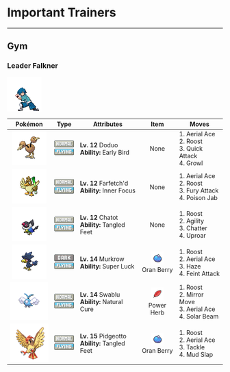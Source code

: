 # Important Trainers


---

## Gym

### Leader Falkner

![Leader Falkner](../../assets/important_trainers/falkner.png "Leader Falkner")

| Pokémon | Type | Attributes | Item | Moves |
|:-------:|:----:|------------|:----:|-------|
| ![Doduo](../../assets/sprites/doduo/front.gif "Doduo: By alternately raising and lowering its two heads, it balances itself to be more stable while running.") | ![normal](../../assets/types/normal.png "Normal")<br>![flying](../../assets/types/flying.png "Flying") | **Lv. 12** Doduo<br>**Ability:** <span class="tooltip" title="The Pokémon awakens quickly from sleep.">Early Bird</span><br>| None | 1. <span class="tooltip" title="The user confounds the foe with speed, then slashes. The attack lands without fail.">Aerial Ace</span><br>2. <span class="tooltip" title="The user lands and rests its body. It restores the user’s HP by up to half of its max HP.">Roost</span><br>3. <span class="tooltip" title="The user lunges at the foe at a speed that makes it almost invisible. It is sure to strike first.">Quick Attack</span><br>4. <span class="tooltip" title="The user growls in an endearing way, making the foe less wary. The target’s Attack stat is lowered.">Growl</span> |
| ![Farfetch'd](../../assets/sprites/farfetchd/front.gif "Farfetch'd: If anyone tries to disturb where the essential plant stalks grow, it uses its own stalk to thwart them.") | ![normal](../../assets/types/normal.png "Normal")<br>![flying](../../assets/types/flying.png "Flying") | **Lv. 12** Farfetch'd<br>**Ability:** <span class="tooltip" title="The Pokémon is protected from flinching.">Inner Focus</span><br>| None | 1. <span class="tooltip" title="The user confounds the foe with speed, then slashes. The attack lands without fail.">Aerial Ace</span><br>2. <span class="tooltip" title="The user lands and rests its body. It restores the user’s HP by up to half of its max HP.">Roost</span><br>3. <span class="tooltip" title="The foe is jabbed repeatedly with a horn or beak two to five times in a row. ">Fury Attack</span><br>4. <span class="tooltip" title="The foe is stabbed with a tentacle or arm steeped in poison. It may also poison the foe.">Poison Jab</span> |
| ![Chatot](../../assets/sprites/chatot/front.gif "Chatot: It mimics the cries of other Pokémon to trick them into thinking it’s one of them. This way they won’t attack it.") | ![normal](../../assets/types/normal.png "Normal")<br>![flying](../../assets/types/flying.png "Flying") | **Lv. 12** Chatot<br>**Ability:** <span class="tooltip" title="Raises evasion if the Pokémon is confused.">Tangled Feet</span><br>| None | 1. <span class="tooltip" title="The user lands and rests its body. It restores the user’s HP by up to half of its max HP.">Roost</span><br>2. <span class="tooltip" title="The user relaxes and lightens its body to move faster. It sharply boosts the Speed stat.">Agility</span><br>3. <span class="tooltip" title="The user attacks using a sound wave based on words it has learned. It may also confuse the foe.">Chatter</span><br>4. <span class="tooltip" title="The user attacks in an uproar for two to five turns. Over that time, no one can fall asleep.">Uproar</span> |
| ![Murkrow](../../assets/sprites/murkrow/front.gif "Murkrow: Feared and loathed by many, it is believed to bring misfortune to all those who see it at night.") | ![dark](../../assets/types/dark.png "Dark")<br>![flying](../../assets/types/flying.png "Flying") | **Lv. 14** Murkrow<br>**Ability:** <span class="tooltip" title="Heightens the critical- hit ratios of moves.">Super Luck</span><br>| ![Oran Berry](../../assets/items/oran_berry.png "Oran Berry")<br><span class="tooltip" title="It may be used or held by a Pokémon to heal the user by just 10 HP.">Oran Berry</span> | 1. <span class="tooltip" title="The user lands and rests its body. It restores the user’s HP by up to half of its max HP.">Roost</span><br>2. <span class="tooltip" title="The user confounds the foe with speed, then slashes. The attack lands without fail.">Aerial Ace</span><br>3. <span class="tooltip" title="The user creates a haze that eliminates every stat change among all the Pokémon engaged in battle.">Haze</span><br>4. <span class="tooltip" title="The user draws up to the foe disarmingly, then throws a sucker punch. It hits without fail.">Feint Attack</span> |
| ![Swablu](../../assets/sprites/swablu/front.gif "Swablu: Its wings bring cottony clouds to mind. It grooms with springwater and loves to sit on heads.") | ![normal](../../assets/types/normal.png "Normal")<br>![flying](../../assets/types/flying.png "Flying") | **Lv. 14** Swablu<br>**Ability:** <span class="tooltip" title="All status problems heal when it switches out.">Natural Cure</span><br>| ![Power Herb](../../assets/items/power_herb.png "Power Herb")<br><span class="tooltip" title="A single-use item to be held by a Pokémon. It allows the immediate use of a move that charges on the first turn.">Power Herb</span> | 1. <span class="tooltip" title="The user lands and rests its body. It restores the user’s HP by up to half of its max HP.">Roost</span><br>2. <span class="tooltip" title="The user counters the foe by mimicking the move last used by the foe.">Mirror Move</span><br>3. <span class="tooltip" title="The user confounds the foe with speed, then slashes. The attack lands without fail.">Aerial Ace</span><br>4. <span class="tooltip" title="A two-turn attack. The user gathers light, then blasts a bundled beam on the second turn.">Solar Beam</span> |
| ![Pidgeotto](../../assets/sprites/pidgeotto/front.gif "Pidgeotto: It has outstanding vision. However high it flies, it is able to distinguish the movements of its prey.") | ![normal](../../assets/types/normal.png "Normal")<br>![flying](../../assets/types/flying.png "Flying") | **Lv. 15** Pidgeotto<br>**Ability:** <span class="tooltip" title="Raises evasion if the Pokémon is confused.">Tangled Feet</span><br>| ![Oran Berry](../../assets/items/oran_berry.png "Oran Berry")<br><span class="tooltip" title="It may be used or held by a Pokémon to heal the user by just 10 HP.">Oran Berry</span> | 1. <span class="tooltip" title="The user lands and rests its body. It restores the user’s HP by up to half of its max HP.">Roost</span><br>2. <span class="tooltip" title="The user confounds the foe with speed, then slashes. The attack lands without fail.">Aerial Ace</span><br>3. <span class="tooltip" title="A physical attack in which the user charges and slams into the foe with its whole body.">Tackle</span><br>4. <span class="tooltip" title="The user hurls mud in the foe’s face to inflict damage and lower its accuracy. ">Mud Slap</span> |


